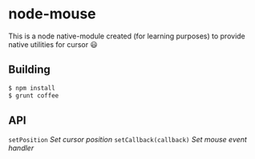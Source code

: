 # node-mouse
This is a node native-module created (for learning purposes) to provide native utilities for cursor :smiley:

## Building
```bash
$ npm install
$ grunt coffee
```

## API
``setPosition`` *Set cursor position*
``setCallback(callback)`` *Set mouse event handler*
